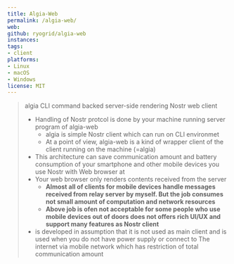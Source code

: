 ```yaml
---
title: Algia-Web
permalink: /algia-web/
web: 
github: ryogrid/algia-web
instances:
tags:
- client
platforms:
- Linux
- macOS
- Windows
license: MIT
---
```


> algia CLI command backed server-side rendering Nostr web client
> 
> - Handling of Nostr protcol is done by your machine running server program of algia-web
>   - algia is simple Nostr client which can run on CLI environmet
>   - At a point of view, algia-web is a kind of wrapper client of the client running on the machine (=algia)
> - This architecture can save communication amount and battery consumption of your smartphone and other mobile devices you use Nostr with Web browser at
> - Your web browser only renders contents received from the server
>   - **Almost all of clients for mobile devices handle messages received from relay server by myself. But the job consumes not small amount of computation and network resources**
>   - **Above job is ofen not acceptable for some people who use mobile devices out of doors does not offers rich UI/UX and support many features as Nostr client**
> - is developed in assumption that it is not used as main client and is used when you do not have power supply or connect to The internet via mobile network which has restriction of total communication amount
